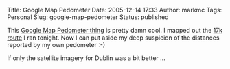 Title: Google Map Pedometer
Date: 2005-12-14 17:33
Author: markmc
Tags: Personal
Slug: google-map-pedometer
Status: published

This [Google Map Pedometer thing](http://www.gmap-pedometer.com) is
pretty damn cool. I mapped out the [17k route](http://tinyurl.com/ar6mc)
I ran tonight. Now I can put aside my deep suspicion of the distances
reported by my own pedometer :-)

If only the satellite imagery for Dublin was a bit better ...
